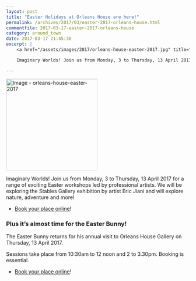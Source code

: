 ```yaml
---
layout: post
title: "Easter Holidays at Orleans House are here!"
permalink: /archives/2017/03/easter-2017-orleans-house.html
commentfile: 2017-03-17-easter-2017-orleans-house
category: around_town
date: 2017-03-17 21:45:38
excerpt: |
    <a href="/assets/images/2017/orleans-house-easter-2017.jpg" title="Click for a larger image"><img src="/assets/images/2017/orleans-house-easter-2017-thumb.jpg" width="150" alt="Image - orleans-house-easter-2017"  class="photo right"/></a>

    Imaginary Worlds! Join us from Monday, 3 to Thursday, 13 April 2017 for a range of exciting Easter workshops led by professional artists. We will be exploring the Stables Gallery exhibition by artist Eric Jiani and will explore nature, adventure and more!

---
```


<a href="/assets/images/2017/orleans-house-easter-2017.jpg" title="Click for a larger image"><img src="/assets/images/2017/orleans-house-easter-2017-thumb.jpg" width="250" alt="Image - orleans-house-easter-2017"  class="photo right"/></a>

Imaginary Worlds! Join us from Monday, 3 to Thursday, 13 April 2017 for a range of exciting Easter workshops led by professional artists. We will be exploring the Stables Gallery exhibition by artist Eric Jiani and will explore nature, adventure and more!

-   [Book your place online](https://www2.richmond.gov.uk/Richmondbookings/default.aspx)!

### Plus it’s almost time for the Easter Bunny!

The Easter Bunny returns for his annual visit to Orleans House Gallery on
Thursday, 13 April 2017.

Sessions take place from 10:30am to 12 noon and 2 to 3.30pm. Booking is essential.

-   [Book your place online](http://www.richmond.gov.uk/home/services/arts/orleans_house_gallery/education_at_orleans_house_gallery/activities_for_families_at_orleans_house_gallery.htm)!
